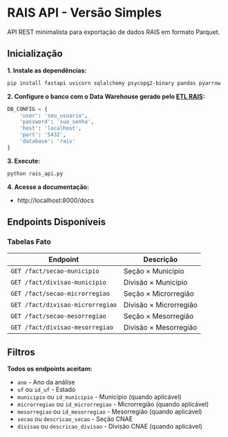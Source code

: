# RAIS API - Versão Simples

API REST minimalista para exportação de dados RAIS em formato Parquet.

## Inicialização

**1. Instale as dependências:**
```bash
pip install fastapi uvicorn sqlalchemy psycopg2-binary pandas pyarrow
```

**2. Configure o banco com o Data Warehouse gerado pelo [ETL RAIS](https://github.com/gabrielramos731/rais-etl):**
```python
DB_CONFIG = {
    'user': 'seu_usuario',
    'password': 'sua_senha',
    'host': 'localhost',
    'port': '5432',
    'database': 'rais'
}
```

**3. Execute:**
```bash
python rais_api.py
```


**4. Acesse a documentação:**
- http://localhost:8000/docs

## Endpoints Disponíveis

### Tabelas Fato

| Endpoint | Descrição |
|----------|-----------|
| `GET /fact/secao-municipio` | Seção × Município |
| `GET /fact/divisao-municipio` | Divisão × Município |
| `GET /fact/secao-microrregiao` | Seção × Microrregião |
| `GET /fact/divisao-microrregiao` | Divisão × Microrregião |
| `GET /fact/secao-mesorregiao` | Seção × Mesorregião |
| `GET /fact/divisao-mesorregiao` | Divisão × Mesorregião |

## Filtros

**Todos os endpoints aceitam:**
- `ano` - Ano da análise
- `uf` ou `id_uf` - Estado
- `municipio` ou `id_municipio` - Município (quando aplicável)
- `microrregiao` ou `id_microrregiao` - Microrregião (quando aplicável)
- `mesorregiao` ou `id_mesorregiao` - Mesorregião (quando aplicável)
- `secao` ou `descricao_secao` - Seção CNAE
- `divisao` ou `descricao_divisao` - Divisão CNAE (quando aplicável)

